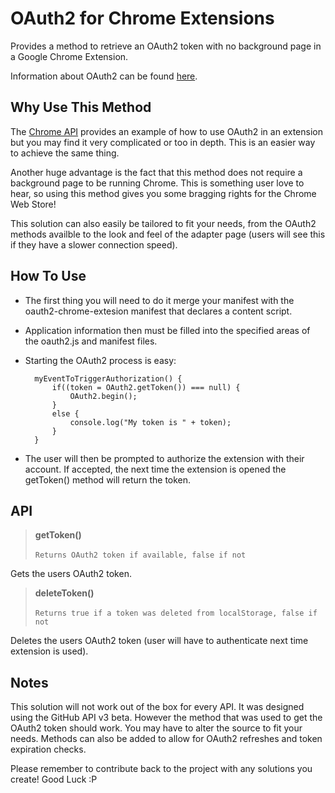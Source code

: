 OAuth2 for Chrome Extensions
============================
Provides a method to retrieve an OAuth2 token with no background page in a Google Chrome Extension.

Information about OAuth2 can be found [here](http://oauth.net/2/).

Why Use This Method
-------------------
The [Chrome API](http://code.google.com/chrome/extensions/tut_oauth.html) provides an example of how to use OAuth2 in an extension but you may find it very complicated or too in depth.  This is an easier way to achieve the same thing.

Another huge advantage is the fact that this method does not require a background page to be running Chrome.  This is something user love to hear, so using this method gives you some bragging rights for the Chrome Web Store!

This solution can also easily be tailored to fit your needs, from the OAuth2 methods availble to the look and feel of the adapter page (users will see this if they have a slower connection speed).

How To Use
----------
- The first thing you will need to do it merge your manifest with the oauth2-chrome-extesion manifest that declares a content script.
- Application information then must be filled into the specified areas of the oauth2.js and manifest files.
- Starting the OAuth2 process is easy:

        myEventToTriggerAuthorization() {
            if((token = OAuth2.getToken()) === null) {
                OAuth2.begin();
            }
            else {
                console.log("My token is " + token);
            }
        }
        
- The user will then be prompted to authorize the extension with their account.  If accepted, the next time the extension is opened the getToken() method will return the token.

API
---
> **getToken()** <br/><br/>
`Returns OAuth2 token if available, false if not` <br/>

Gets the users OAuth2 token.

> **deleteToken()** <br/><br/>
`Returns true if a token was deleted from localStorage, false if not`


Deletes the users OAuth2 token (user will have to authenticate next time extension is used).

Notes
-----
This solution will not work out of the box for every API.  It was designed using the GitHub API v3 beta.  However the method that was used to get the OAuth2 token should work.  You may have to alter the source to fit your needs.  Methods can also be added to allow for OAuth2 refreshes and token expiration checks.

Please remember to contribute back to the project with any solutions you create!  Good Luck :P
